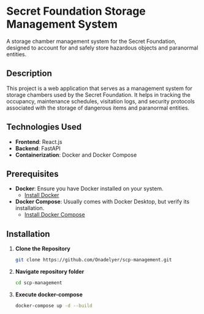 # Secret Foundation Storage Management System

A storage chamber management system for the Secret Foundation, designed to account for and safely store hazardous objects and paranormal entities.

## Description

This project is a web application that serves as a management system for storage chambers used by the Secret Foundation. It helps in tracking the occupancy, maintenance schedules, visitation logs, and security protocols associated with the storage of dangerous items and paranormal entities.

## Technologies Used

- **Frontend**: React.js
- **Backend**: FastAPI
- **Containerization**: Docker and Docker Compose

## Prerequisites

- **Docker**: Ensure you have Docker installed on your system.
  - [Install Docker](https://docs.docker.com/get-docker/)
- **Docker Compose**: Usually comes with Docker Desktop, but verify its installation.
  - [Install Docker Compose](https://docs.docker.com/compose/install/)

## Installation

1. **Clone the Repository**

   ```bash
   git clone https://github.com/Onadelyer/scp-management.git
   ```
2. **Navigate repository folder**

   ```bash
   cd scp-management
   ```
3. **Execute docker-compose**

   ```bash
   docker-compose up -d --build
   ```
